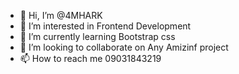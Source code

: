 - 👋 Hi, I’m @4MHARK
- 👀 I’m interested in Frontend Development
- 🌱 I’m currently learning Bootstrap css
- 💞️ I’m looking to collaborate on Any Amizinf project
- 📫 How to reach me 09031843219

<!---
4MHARK/4MHARK is a ✨ special ✨ repository because its `README.md` (this file) appears on your GitHub profile.
You can click the Preview link to take a look at your changes.
--->
